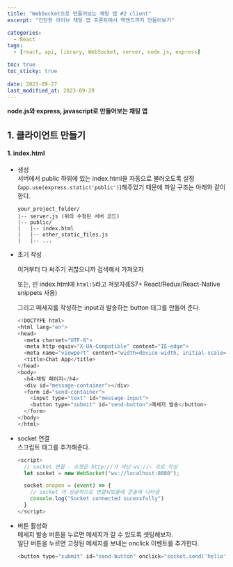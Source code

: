 ```yaml
---
title: "WebSocket으로 만들어보는 채팅 앱 #2 client"
excerpt: "간단한 라이브 채팅 앱 프론트에서 백엔드까지 만들어보기"

categories:
  - React
tags:
  - [react, api, library, WebSocket, server, node.js, express]

toc: true
toc_sticky: true
 
date: 2023-09-27
last_modified_at: 2023-09-29
---
```


**node.js와 express, javascript로 만들어보는 채팅 앱**    

## 1. 클라이언트 만들기
#### 1. index.html
- 생성    
  서버에서 public 하위에 있는 index.html을 자동으로 불러오도록 설정(`app.use(express.static('public')`)해주었기 때문에 파일 구조는 아래와 같이 한다.    
  ```
  your_project_folder/
  |-- server.js (위의 수정된 서버 코드)
  |-- public/
  |   |-- index.html
  |   |-- other_static_files.js
  |   |-- ...
  ``` 
  
- 초기 작성     
  <!DOCTYPE html> 이거부터 다 써주기 귀찮으니까 검색해서 가져오자    
  또는, 빈 index.html에 `html:5`라고 쳐보자(ES7+ React/Redux/React-Native snippets 사용)

  그리고 메세지를 작성하는 input과 발송하는 button 태그를 만들어 준다.
  ```js
  <!DOCTYPE html>
  <html lang="en">
  <head>
    <meta charset="UTF-8">
    <meta http-equiv="X-UA-Compatible" content="IE-edge">
    <meta name="viewport" content="width=device-width, initial-scale=1.0">
    <title>Chat App</title>
  </head>
  <body>
    <h4>채팅 페이지</h4>
    <div id="message-container"></div>
    <form id="send-container">
      <input type="text" id="message-input">
      <button type="submit" id="send-button">메세지 발송</button>
    </form>
  </body>
  </html>
  ```

- socket 연결    
  스크립트 태그를 추가해준다.
  ```js
  <script>
    // socket 연결 - 소켓은 http://가 아닌 ws://~ 으로 작성
    let socket = new WebSocket("ws://localhost:8080");

    socket.onopen = (event) => {
      // socket 이 성공적으로 연결되었을때 콘솔에 나타냄
      console.log("Socket connected sucessfully")
    }
  </script>
  ```

- 버튼 활성화    
  메세지 발송 버튼을 누르면 메세지가 갈 수 있도록 셋팅해보자.    
  일단 버튼을 누르면 고정된 메세지를 보내는 onclick 이벤트를 추가한다.    
  ```js
  <button type="submit" id="send-button" onclick="socket.send('hello')">메세지 발송</button>
  ```